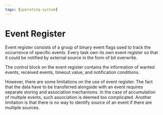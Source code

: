 ```yaml
---
tags: [operating-system]
---
```


# Event Register

Event register consists of a group of binary event flags used to track the
occurrence of specific events. Every task own its own event register so that it
could be notified by external source in the form of bit overwrite.

The control block on the event register contains the information of wanted
events, received events, timeout value, and notification conditions.

However, there are some limitations on the use of event register. The fact that
the data have to be transferred alongside with an event requires separate
storing and association mechanisms. In the case of accumulation of multiple
events, such association is deemed too complicated. Another limitation is that
there is no way to identify source of an event if there are multiple sources.
